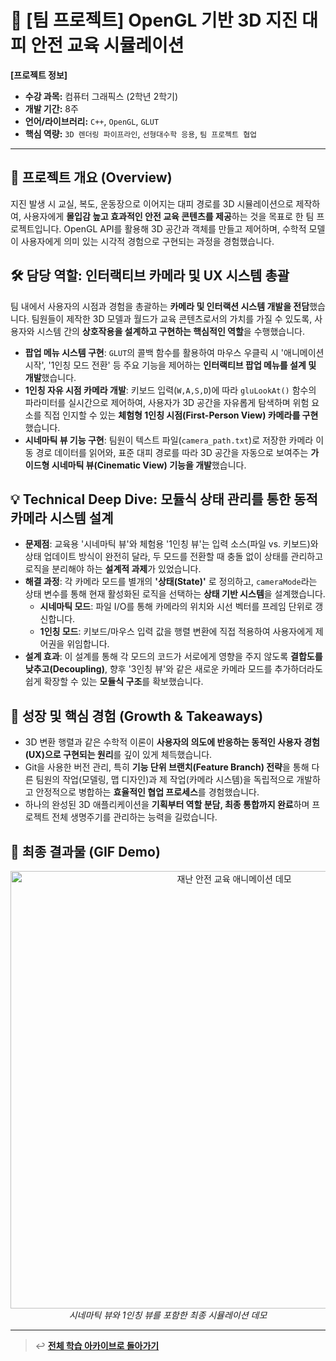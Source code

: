 # 🚀 [팀 프로젝트] OpenGL 기반 3D 지진 대피 안전 교육 시뮬레이션

**[프로젝트 정보]**
- **수강 과목:** 컴퓨터 그래픽스 (2학년 2학기)
- **개발 기간:** 8주
- **언어/라이브러리:** `C++`, `OpenGL`, `GLUT`
- **핵심 역량:** `3D 렌더링 파이프라인`, `선형대수학 응용`, `팀 프로젝트 협업`

---

## 📖 프로젝트 개요 (Overview)
지진 발생 시 교실, 복도, 운동장으로 이어지는 대피 경로를 3D 시뮬레이션으로 제작하여, 사용자에게 **몰입감 높고 효과적인 안전 교육 콘텐츠를 제공**하는 것을 목표로 한 팀 프로젝트입니다. OpenGL API를 활용해 3D 공간과 객체를 만들고 제어하며, 수학적 모델이 사용자에게 의미 있는 시각적 경험으로 구현되는 과정을 경험했습니다.

## 🛠️ 담당 역할: 인터랙티브 카메라 및 UX 시스템 총괄

팀 내에서 사용자의 시점과 경험을 총괄하는 **카메라 및 인터랙션 시스템 개발을 전담**했습니다. 팀원들이 제작한 3D 모델과 월드가 교육 콘텐츠로서의 가치를 가질 수 있도록, 사용자와 시스템 간의 **상호작용을 설계하고 구현하는 핵심적인 역할**을 수행했습니다.

-   **팝업 메뉴 시스템 구현**: `GLUT`의 콜백 함수를 활용하여 마우스 우클릭 시 '애니메이션 시작', '1인칭 모드 전환' 등 주요 기능을 제어하는 **인터랙티브 팝업 메뉴를 설계 및 개발**했습니다.
-   **1인칭 자유 시점 카메라 개발**: 키보드 입력(`W,A,S,D`)에 따라 `gluLookAt()` 함수의 파라미터를 실시간으로 제어하여, 사용자가 3D 공간을 자유롭게 탐색하며 위험 요소를 직접 인지할 수 있는 **체험형 1인칭 시점(First-Person View) 카메라를 구현**했습니다.
-   **시네마틱 뷰 기능 구현**: 팀원이 텍스트 파일(`camera_path.txt`)로 저장한 카메라 이동 경로 데이터를 읽어와, 표준 대피 경로를 따라 3D 공간을 자동으로 보여주는 **가이드형 시네마틱 뷰(Cinematic View) 기능을 개발**했습니다.

## 💡 Technical Deep Dive: 모듈식 상태 관리를 통한 동적 카메라 시스템 설계

-   **문제점**: 교육용 '시네마틱 뷰'와 체험용 '1인칭 뷰'는 입력 소스(파일 vs. 키보드)와 상태 업데이트 방식이 완전히 달라, 두 모드를 전환할 때 충돌 없이 상태를 관리하고 로직을 분리해야 하는 **설계적 과제**가 있었습니다.
-   **해결 과정**: 각 카메라 모드를 별개의 **'상태(State)'** 로 정의하고, `cameraMode`라는 상태 변수를 통해 현재 활성화된 로직을 선택하는 **상태 기반 시스템**을 설계했습니다.
    -   **시네마틱 모드**: 파일 I/O를 통해 카메라의 위치와 시선 벡터를 프레임 단위로 갱신합니다.
    -   **1인칭 모드**: 키보드/마우스 입력 값을 행렬 변환에 직접 적용하여 사용자에게 제어권을 위임합니다.
-   **설계 효과**: 이 설계를 통해 각 모드의 코드가 서로에게 영향을 주지 않도록 **결합도를 낮추고(Decoupling)**, 향후 '3인칭 뷰'와 같은 새로운 카메라 모드를 추가하더라도 쉽게 확장할 수 있는 **모듈식 구조**를 확보했습니다.

## 🌱 성장 및 핵심 경험 (Growth & Takeaways)
-   3D 변환 행렬과 같은 수학적 이론이 **사용자의 의도에 반응하는 동적인 사용자 경험(UX)으로 구현되는 원리**를 깊이 있게 체득했습니다.
-   Git을 사용한 버전 관리, 특히 **기능 단위 브랜치(Feature Branch) 전략**을 통해 다른 팀원의 작업(모델링, 맵 디자인)과 제 작업(카메라 시스템)을 독립적으로 개발하고 안정적으로 병합하는 **효율적인 협업 프로세스**를 경험했습니다.
-   하나의 완성된 3D 애플리케이션을 **기획부터 역할 분담, 최종 통합까지 완료**하며 프로젝트 전체 생명주기를 관리하는 능력을 길렀습니다.

## 📸 최종 결과물 (GIF Demo)

<p align="center">
  <img src="./assets/earthquake-simulation-demo.gif" alt="재난 안전 교육 애니메이션 데모" width="700"/>
  <br/>
  <i>시네마틱 뷰와 1인칭 뷰를 포함한 최종 시뮬레이션 데모</i>
</p>

---
> ↩️ **[전체 학습 아카이브로 돌아가기](https://github.com/jihun-moon/daegu-univ-cs)**
